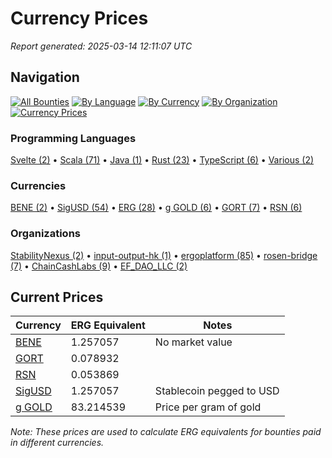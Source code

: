 # Currency Prices

*Report generated: 2025-03-14 12:11:07 UTC*

## Navigation

[![All Bounties](https://img.shields.io/badge/All_Bounties-106-blue)](all.md) [![By Language](https://img.shields.io/badge/By_Language-6-green)](by_language/) [![By Currency](https://img.shields.io/badge/By_Currency-6-yellow)](by_currency/) [![By Organization](https://img.shields.io/badge/By_Organization-6-orange)](by_org/) [![Currency Prices](https://img.shields.io/badge/Currency_Prices-5-purple)](currency_prices.md)

### Programming Languages

[Svelte (2)](by_language/svelte.md) • [Scala (71)](by_language/scala.md) • [Java (1)](by_language/java.md) • [Rust (23)](by_language/rust.md) • [TypeScript (6)](by_language/typescript.md) • [Various (2)](by_language/various.md)

### Currencies

[BENE (2)](by_currency/bene.md) • [SigUSD (54)](by_currency/sigusd.md) • [ERG (28)](by_currency/erg.md) • [g GOLD (6)](by_currency/gold.md) • [GORT (7)](by_currency/gort.md) • [RSN (6)](by_currency/rsn.md)

### Organizations

[StabilityNexus (2)](by_org/stabilitynexus.md) • [input-output-hk (1)](by_org/input-output-hk.md) • [ergoplatform (85)](by_org/ergoplatform.md) • [rosen-bridge (7)](by_org/rosen-bridge.md) • [ChainCashLabs (9)](by_org/chaincashlabs.md) • [EF_DAO_LLC (2)](by_org/ef_dao_llc.md)

## Current Prices

| Currency | ERG Equivalent | Notes |
|----------|----------------|-------|
| [BENE](by_currency/bene.md) | 1.257057 | No market value |
| [GORT](by_currency/gort.md) | 0.078932 |  |
| [RSN](by_currency/rsn.md) | 0.053869 |  |
| [SigUSD](by_currency/sigusd.md) | 1.257057 | Stablecoin pegged to USD |
| [g GOLD](by_currency/gold.md) | 83.214539 | Price per gram of gold |

*Note: These prices are used to calculate ERG equivalents for bounties paid in different currencies.*
